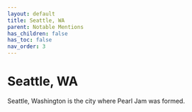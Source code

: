 ```yaml
---
layout: default
title: Seattle, WA
parent: Notable Mentions
has_children: false
has_toc: false
nav_order: 3
---
```


# Seattle, WA

Seattle, Washington is the city where Pearl Jam was formed.
